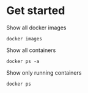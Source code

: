 # Get started

Show all docker images

```
docker images
```

Show all containers

```
docker ps -a
```

Show only running containers

```
docker ps
```